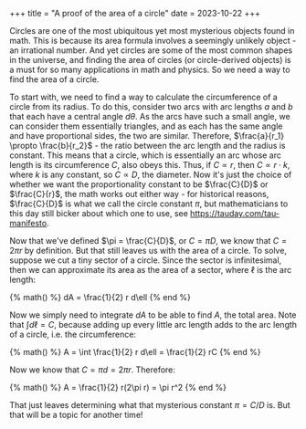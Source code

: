 +++
title = "A proof of the area of a circle"
date = 2023-10-22
+++

Circles are one of the most ubiquitous yet most mysterious objects found in math. This is because its area formula involves a seemingly unlikely object - an irrational number. And yet circles are some of the most common shapes in the universe, and finding the area of circles (or circle-derived objects) is a must for so many applications in math and physics. So we need a way to find the area of a circle.

<!-- more -->

To start with, we need to find a way to calculate the circumference of a circle from its radius. To do this, consider two arcs with arc lengths $a$ and $b$ that each have a central angle $d\theta$. As the arcs have such a small angle, we can consider them essentially triangles, and as each has the same angle and have proportional sides, the two are similar. Therefore, $\frac{a}{r_1} \propto \frac{b}{r_2}$ - the ratio between the arc length and the radius is constant. This means that a circle, which is essentially an arc whose arc length is its circumference $C$, also obeys this. Thus, if $C \propto r$, then $C \propto r \cdot k$, where $k$ is any constant, so $C \propto D$, the diameter. Now it's just the choice of whether we want the proportionality constant to be $\frac{C}{D}$ or $\frac{C}{r}$, the math works out either way - for historical reasons, $\frac{C}{D}$ is what we call the circle constant $\pi$, but mathematicians to this day still bicker about which one to use, see <https://tauday.com/tau-manifesto>.

Now that we've defined $\pi = \frac{C}{D}$, or $C = \pi D$, we know that $C = 2\pi r$ by definition. But that still leaves us with the area of a circle. To solve, suppose we cut a tiny sector of a circle. Since the sector is infinitesimal, then we can approximate its area as the area of a sector, where $\ell$ is the arc length:

{% math() %}
dA = \frac{1}{2} r d\ell
{% end %}

Now we simply need to integrate $dA$ to be able to find $A$, the total area. Note that $\int d\ell = C$, because adding up every little arc length adds to the arc length of a circle, i.e. the circumference:

{% math() %}
A = \int \frac{1}{2} r d\ell = \frac{1}{2} rC
{% end %}

Now we know that $C = \pi d = 2\pi r$. Therefore:

{% math() %}
A = \frac{1}{2} r(2\pi r) = \pi r^2
{% end %}

That just leaves determining what that mysterious constant $\pi = C/D$ is. But that will be a topic for another time!
